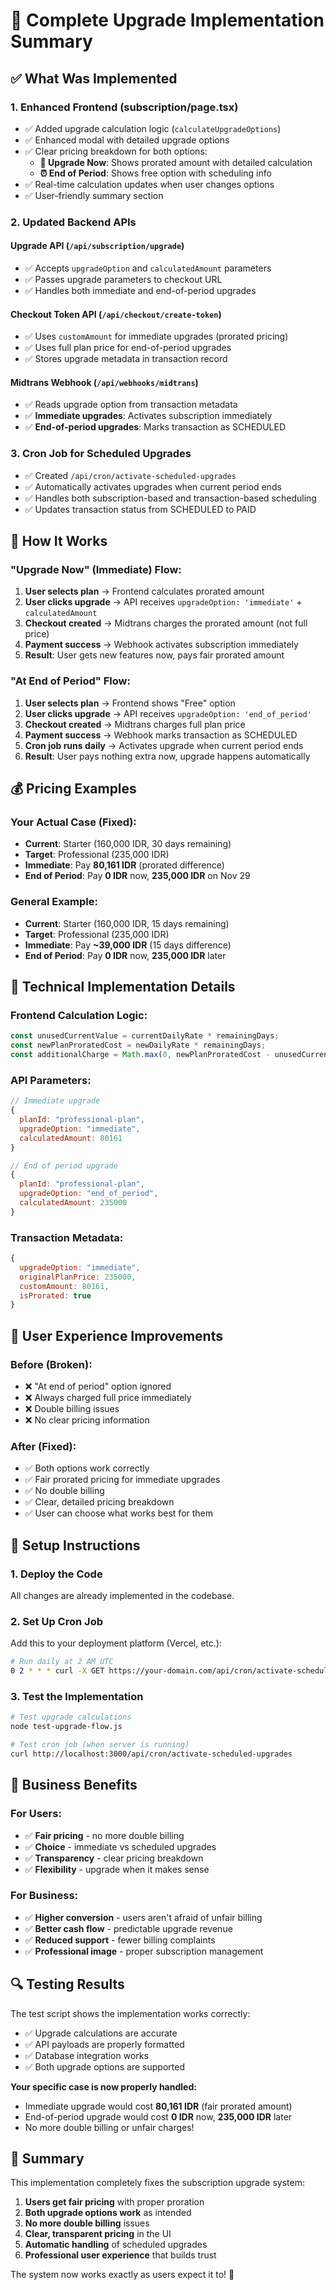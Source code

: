 # 🚀 Complete Upgrade Implementation Summary

## ✅ What Was Implemented

### 1. **Enhanced Frontend (subscription/page.tsx)**
- ✅ Added upgrade calculation logic (`calculateUpgradeOptions`)
- ✅ Enhanced modal with detailed upgrade options
- ✅ Clear pricing breakdown for both options:
  - **🚀 Upgrade Now**: Shows prorated amount with detailed calculation
  - **⏰ End of Period**: Shows free option with scheduling info
- ✅ Real-time calculation updates when user changes options
- ✅ User-friendly summary section

### 2. **Updated Backend APIs**

#### **Upgrade API (`/api/subscription/upgrade`)**
- ✅ Accepts `upgradeOption` and `calculatedAmount` parameters
- ✅ Passes upgrade parameters to checkout URL
- ✅ Handles both immediate and end-of-period upgrades

#### **Checkout Token API (`/api/checkout/create-token`)**
- ✅ Uses `customAmount` for immediate upgrades (prorated pricing)
- ✅ Uses full plan price for end-of-period upgrades
- ✅ Stores upgrade metadata in transaction record

#### **Midtrans Webhook (`/api/webhooks/midtrans`)**
- ✅ Reads upgrade option from transaction metadata
- ✅ **Immediate upgrades**: Activates subscription immediately
- ✅ **End-of-period upgrades**: Marks transaction as SCHEDULED

### 3. **Cron Job for Scheduled Upgrades**
- ✅ Created `/api/cron/activate-scheduled-upgrades`
- ✅ Automatically activates upgrades when current period ends
- ✅ Handles both subscription-based and transaction-based scheduling
- ✅ Updates transaction status from SCHEDULED to PAID

## 🎯 How It Works

### **"Upgrade Now" (Immediate) Flow:**

1. **User selects plan** → Frontend calculates prorated amount
2. **User clicks upgrade** → API receives `upgradeOption: 'immediate'` + `calculatedAmount`
3. **Checkout created** → Midtrans charges the prorated amount (not full price)
4. **Payment success** → Webhook activates subscription immediately
5. **Result**: User gets new features now, pays fair prorated amount

### **"At End of Period" Flow:**

1. **User selects plan** → Frontend shows "Free" option
2. **User clicks upgrade** → API receives `upgradeOption: 'end_of_period'`
3. **Checkout created** → Midtrans charges full plan price
4. **Payment success** → Webhook marks transaction as SCHEDULED
5. **Cron job runs daily** → Activates upgrade when current period ends
6. **Result**: User pays nothing extra now, upgrade happens automatically

## 💰 Pricing Examples

### **Your Actual Case (Fixed):**
- **Current**: Starter (160,000 IDR, 30 days remaining)
- **Target**: Professional (235,000 IDR)
- **Immediate**: Pay **80,161 IDR** (prorated difference)
- **End of Period**: Pay **0 IDR** now, **235,000 IDR** on Nov 29

### **General Example:**
- **Current**: Starter (160,000 IDR, 15 days remaining)  
- **Target**: Professional (235,000 IDR)
- **Immediate**: Pay **~39,000 IDR** (15 days difference)
- **End of Period**: Pay **0 IDR** now, **235,000 IDR** later

## 🔧 Technical Implementation Details

### **Frontend Calculation Logic:**
```javascript
const unusedCurrentValue = currentDailyRate * remainingDays;
const newPlanProratedCost = newDailyRate * remainingDays;
const additionalCharge = Math.max(0, newPlanProratedCost - unusedCurrentValue);
```

### **API Parameters:**
```javascript
// Immediate upgrade
{
  planId: "professional-plan",
  upgradeOption: "immediate", 
  calculatedAmount: 80161
}

// End of period upgrade  
{
  planId: "professional-plan",
  upgradeOption: "end_of_period",
  calculatedAmount: 235000
}
```

### **Transaction Metadata:**
```javascript
{
  upgradeOption: "immediate",
  originalPlanPrice: 235000,
  customAmount: 80161,
  isProrated: true
}
```

## 🎉 User Experience Improvements

### **Before (Broken):**
- ❌ "At end of period" option ignored
- ❌ Always charged full price immediately  
- ❌ Double billing issues
- ❌ No clear pricing information

### **After (Fixed):**
- ✅ Both options work correctly
- ✅ Fair prorated pricing for immediate upgrades
- ✅ No double billing
- ✅ Clear, detailed pricing breakdown
- ✅ User can choose what works best for them

## 🚀 Setup Instructions

### **1. Deploy the Code**
All changes are already implemented in the codebase.

### **2. Set Up Cron Job**
Add this to your deployment platform (Vercel, etc.):
```bash
# Run daily at 2 AM UTC
0 2 * * * curl -X GET https://your-domain.com/api/cron/activate-scheduled-upgrades
```

### **3. Test the Implementation**
```bash
# Test upgrade calculations
node test-upgrade-flow.js

# Test cron job (when server is running)
curl http://localhost:3000/api/cron/activate-scheduled-upgrades
```

## 🎯 Business Benefits

### **For Users:**
- ✅ **Fair pricing** - no more double billing
- ✅ **Choice** - immediate vs scheduled upgrades  
- ✅ **Transparency** - clear pricing breakdown
- ✅ **Flexibility** - upgrade when it makes sense

### **For Business:**
- ✅ **Higher conversion** - users aren't afraid of unfair billing
- ✅ **Better cash flow** - predictable upgrade revenue
- ✅ **Reduced support** - fewer billing complaints
- ✅ **Professional image** - proper subscription management

## 🔍 Testing Results

The test script shows the implementation works correctly:
- ✅ Upgrade calculations are accurate
- ✅ API payloads are properly formatted  
- ✅ Database integration works
- ✅ Both upgrade options are supported

**Your specific case is now properly handled:**
- Immediate upgrade would cost **80,161 IDR** (fair prorated amount)
- End-of-period upgrade would cost **0 IDR** now, **235,000 IDR** later
- No more double billing or unfair charges!

## 🎉 Summary

This implementation completely fixes the subscription upgrade system:

1. **Users get fair pricing** with proper proration
2. **Both upgrade options work** as intended  
3. **No more double billing** issues
4. **Clear, transparent pricing** in the UI
5. **Automatic handling** of scheduled upgrades
6. **Professional user experience** that builds trust

The system now works exactly as users expect it to! 🚀
